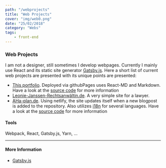 ```yaml
---
path: "/webprojects"
title: "Web Projects"
cover: "img/web0.png"
date: "25/02/2018"
category: "Webs"
tags:
    - front-end
---
```


### Web Projects

I am not a designer, still sometimes I develop webpages. Currently I mainly use React and its static site generator [Gatsby.js](https://www.gatsbyjs.org/). Here a short list of current web projects are presented with its unique points are presented:

* [This portfolio](https://nilutz.github.io/portfolio/). Deployed via githubPages uses React-MD and Markdown. Have a look at the [source code](https://github.com/nilutz/portfolio) for more information
* [Leonie-Janssen-Rechtsanwältin.de](). A very simple site for a lawyer.
* [AHa-plan.de](http://www.aha-plan.de/). Using netlify, the site updates itself when a new blogpost is added to the repository. Also utilizes [i18n](https://github.com/i18next/react-i18next) for several languages. Have a look at the [source code](https://github.com/nilutz/aha-plan) for more information

#### Tools
Webpack, React, Gatsby.js, Yarn, ...
___

#### More Information
* [Gatsby.js](https://www.gatsbyjs.org/)